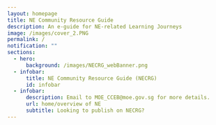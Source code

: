 ```yaml
---
layout: homepage
title: NE Community Resource Guide
description: An e-guide for NE-related Learning Journeys
image: /images/cover_2.PNG
permalink: /
notification: ""
sections:
  - hero:
      background: /images/NECRG_webBanner.png
  - infobar:
      title: NE Community Resource Guide (NECRG)
      id: infobar
  - infobar:
      description: Email to MOE_CCEB@moe.gov.sg for more details.
      url: home/overview of NE
      subtitle: Looking to publish on NECRG?
---
```

